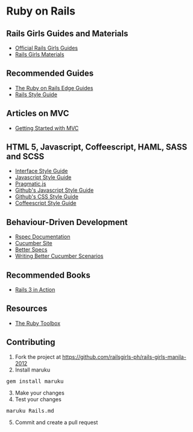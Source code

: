 # Ruby on Rails

## Rails Girls Guides and Materials

<ul>
<li><a href="http://guides.railsgirls.com/" title="Official Rails Girls Guides"  target="_blank">Official Rails Girls Guides</a></li>
<li><a href="https://kippt.com/railsgirls/rails-girls-materials" title="Rails Girls Materials" target="_blank">Rails Girls Materials</a></li>
</ul>


## Recommended Guides

<ul>
<li> <a href="http://edgeguides.rubyonrails.org" target="_blank" title="The Ruby on Rails Edge Guides">The Ruby on Rails Edge Guides</a> </li>
<li> <a href="https://github.com/bbatsov/rails-style-guide" target="_blank" title="Rails Style Guide">Rails Style Guide</a></li>
</ul>


## Articles on MVC

<ul>
<li><a href="http://rubysource.com/getting-started-with-mvc/" target="_blank">Getting Started with MVC</a></li>
</ul>

## HTML 5, Javascript, Coffeescript, HAML, SASS and SCSS

<ul>
<li><a href="http://bridgeutopia.github.com/interface-style-guide/" target="_blank" title="Interface Style Guide">Interface Style Guide</a></li>
<li><a href="https://github.com/airbnb/javascript" target="_blank" title="Javascript Style Guide">Javascript Style Guide</a></li>
<li><a href="https://github.com/madrobby/pragmatic.js" target="_blank" title="Pragmatic.js">Pragmatic.js</a></li>
<li><a href="https://github.com/styleguide/javascript" target="_blank" title="Github's Javascript Style Guide">Github's Javascript Style Guide</a></li>
<li><a href="https://github.com/styleguide/css" target="_blank" title="Github's CSS Style Guide">Github's CSS Style Guide</a></li>
<li><a href="https://github.com/polarmobile/coffeescript-style-guide" target="_blank" title="Coffeescript Style Guide">Coffeescript Style Guide</a></li>
</ul>


## Behaviour-Driven Development

<ul>
<li><a href="https://www.relishapp.com/rspec" target="_blank">Rspec Documentation</a></li>
<li><a href="http://cukes.info/" target="_blank">Cucumber Site</a></li>
<li><a href="http://betterspecs.org/" target="_blank" title="Better Specs">Better Specs</a></li>
<li><a href="http://robots.thoughtbot.com/post/25650434584/writing-better-cucumber-scenarios-or-why-were" target="_blank" title="Better Cucumber Scenarios">Writing Better Cucumber Scenarios</a></li>
</ul>

## Recommended Books

<ul>
<li><a href="http://www.manning.com/katz" target="_blank" title="Rails 3 in Action">Rails 3 in Action</a></li>
</ul>


## Resources

<ul>
<li><a href="https://www.ruby-toolbox.com"  target="_blank" title="The Ruby Toolbox">The Ruby Toolbox</a></li>
</ul>

## Contributing

1. Fork the project at https://github.com/railsgirls-ph/rails-girls-manila-2012
2. Install maruku
<pre class="brush: shell">
gem install maruku
</pre>
3. Make your changes
4. Test your changes
<pre class="brush: shell">
maruku Rails.md
</pre>
5. Commit and create a pull request
